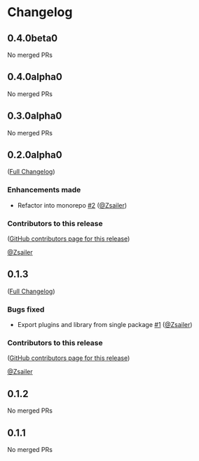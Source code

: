 # Changelog

<!-- <START NEW CHANGELOG ENTRY> -->

## 0.4.0beta0

No merged PRs

<!-- <END NEW CHANGELOG ENTRY> -->

## 0.4.0alpha0

No merged PRs

## 0.3.0alpha0

No merged PRs

## 0.2.0alpha0

([Full Changelog](https://github.com/Zsailer/jupyterlab-eventlistener/compare/v0.1.3...2d0b7699fef8a934258cc77a3d4616027cfac7e3))

### Enhancements made

- Refactor into monorepo [#2](https://github.com/Zsailer/jupyterlab-eventlistener/pull/2) ([@Zsailer](https://github.com/Zsailer))

### Contributors to this release

([GitHub contributors page for this release](https://github.com/Zsailer/jupyterlab-eventlistener/graphs/contributors?from=2024-12-18&to=2024-12-18&type=c))

[@Zsailer](https://github.com/search?q=repo%3AZsailer%2Fjupyterlab-eventlistener+involves%3AZsailer+updated%3A2024-12-18..2024-12-18&type=Issues)

## 0.1.3

([Full Changelog](https://github.com/Zsailer/jupyterlab-eventlistener/compare/v0.1.2...283ad4b9bf7c9ba280e2ddb1ec71d3bf4cf1599e))

### Bugs fixed

- Export plugins and library from single package [#1](https://github.com/Zsailer/jupyterlab-eventlistener/pull/1) ([@Zsailer](https://github.com/Zsailer))

### Contributors to this release

([GitHub contributors page for this release](https://github.com/Zsailer/jupyterlab-eventlistener/graphs/contributors?from=2024-12-17&to=2024-12-18&type=c))

[@Zsailer](https://github.com/search?q=repo%3AZsailer%2Fjupyterlab-eventlistener+involves%3AZsailer+updated%3A2024-12-17..2024-12-18&type=Issues)

## 0.1.2

No merged PRs

## 0.1.1

No merged PRs
